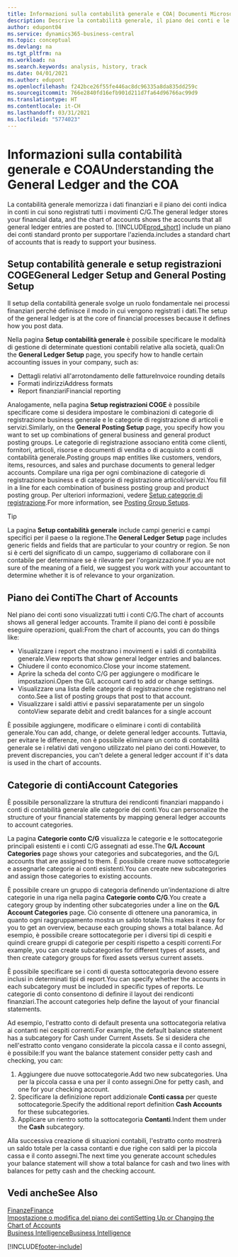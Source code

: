 ```yaml
---
title: Informazioni sulla contabilità generale e COA| Documenti Microsoft
description: Descrive la contabilità generale, il piano dei conti e le categorie dei conti.
author: edupont04
ms.service: dynamics365-business-central
ms.topic: conceptual
ms.devlang: na
ms.tgt_pltfrm: na
ms.workload: na
ms.search.keywords: analysis, history, track
ms.date: 04/01/2021
ms.author: edupont
ms.openlocfilehash: f242bce26f55fe446ac8dc96335a8da835dd259c
ms.sourcegitcommit: 766e2840fd16efb901d211d7fa64d96766ac99d9
ms.translationtype: HT
ms.contentlocale: it-CH
ms.lasthandoff: 03/31/2021
ms.locfileid: "5774023"
---
```

# <a name="understanding-the-general-ledger-and-the-coa"></a><span data-ttu-id="2710a-103">Informazioni sulla contabilità generale e COA</span><span class="sxs-lookup"><span data-stu-id="2710a-103">Understanding the General Ledger and the COA</span></span>

<span data-ttu-id="2710a-104">La contabilità generale memorizza i dati finanziari e il piano dei conti indica in conti in cui sono registrati tutti i movimenti C/G.</span><span class="sxs-lookup"><span data-stu-id="2710a-104">The general ledger stores your financial data, and the chart of accounts shows the accounts that all general ledger entries are posted to.</span></span> [!INCLUDE[prod_short](includes/prod_short.md)] <span data-ttu-id="2710a-105">include un piano dei conti standard pronto per supportare l'azienda.</span><span class="sxs-lookup"><span data-stu-id="2710a-105">includes a standard chart of accounts that is ready to support your business.</span></span>

## <a name="general-ledger-setup-and-general-posting-setup"></a><span data-ttu-id="2710a-106">Setup contabilità generale e setup registrazioni COGE</span><span class="sxs-lookup"><span data-stu-id="2710a-106">General Ledger Setup and General Posting Setup</span></span>

<span data-ttu-id="2710a-107">Il setup della contabilità generale svolge un ruolo fondamentale nei processi finanziari perché definisce il modo in cui vengono registrati i dati.</span><span class="sxs-lookup"><span data-stu-id="2710a-107">The setup of the general ledger is at the core of financial processes because it defines how you post data.</span></span>  

<span data-ttu-id="2710a-108">Nella pagina **Setup contabilità generale** è possibile specificare le modalità di gestione di determinate questioni contabili relative alla società, quali:</span><span class="sxs-lookup"><span data-stu-id="2710a-108">On the **General Ledger Setup** page, you specify how to handle certain accounting issues in your company, such as:</span></span>  

* <span data-ttu-id="2710a-109">Dettagli relativi all'arrotondamento delle fatture</span><span class="sxs-lookup"><span data-stu-id="2710a-109">Invoice rounding details</span></span>  
* <span data-ttu-id="2710a-110">Formati indirizzi</span><span class="sxs-lookup"><span data-stu-id="2710a-110">Address formats</span></span>  
* <span data-ttu-id="2710a-111">Report finanziari</span><span class="sxs-lookup"><span data-stu-id="2710a-111">Financial reporting</span></span>  

<span data-ttu-id="2710a-112">Analogamente, nella pagina **Setup registrazioni COGE** è possibile specificare come si desidera impostare le combinazioni di categorie di registrazione business generale e le categorie di registrazione di articoli e servizi.</span><span class="sxs-lookup"><span data-stu-id="2710a-112">Similarly, on the **General Posting Setup** page, you specify how you want to set up combinations of general business and general product posting groups.</span></span> <span data-ttu-id="2710a-113">Le categorie di registrazione associano entità come clienti, fornitori, articoli, risorse e documenti di vendita o di acquisto a conti di contabilità generale.</span><span class="sxs-lookup"><span data-stu-id="2710a-113">Posting groups map entities like customers, vendors, items, resources, and sales and purchase documents to general ledger accounts.</span></span> <span data-ttu-id="2710a-114">Compilare una riga per ogni combinazione di categorie di registrazione business e di categorie di registrazione articoli/servizi.</span><span class="sxs-lookup"><span data-stu-id="2710a-114">You fill in a line for each combination of business posting group and product posting group.</span></span> <span data-ttu-id="2710a-115">Per ulteriori informazioni, vedere [Setup categorie di registrazione](finance-posting-groups.md).</span><span class="sxs-lookup"><span data-stu-id="2710a-115">For more information, see [Posting Group Setups](finance-posting-groups.md).</span></span>  

> [!TIP]
> <span data-ttu-id="2710a-116">La pagina **Setup contabilità generale** include campi generici e campi specifici per il paese o la regione.</span><span class="sxs-lookup"><span data-stu-id="2710a-116">The **General Ledger Setup** page includes generic fields and fields that are particular to your country or region.</span></span> <span data-ttu-id="2710a-117">Se non si è certi del significato di un campo, suggeriamo di collaborare con il contabile per determinare se è rilevante per l'organizzazione.</span><span class="sxs-lookup"><span data-stu-id="2710a-117">If you are not sure of the meaning of a field, we suggest you work with your accountant to determine whether it is of relevance to your organization.</span></span>  

## <a name="the-chart-of-accounts"></a><span data-ttu-id="2710a-118">Piano dei Conti</span><span class="sxs-lookup"><span data-stu-id="2710a-118">The Chart of Accounts</span></span>

<span data-ttu-id="2710a-119">Nel piano dei conti sono visualizzati tutti i conti C/G.</span><span class="sxs-lookup"><span data-stu-id="2710a-119">The chart of accounts shows all general ledger accounts.</span></span> <span data-ttu-id="2710a-120">Tramite il piano dei conti è possibile eseguire operazioni, quali:</span><span class="sxs-lookup"><span data-stu-id="2710a-120">From the chart of accounts, you can do things like:</span></span>  

* <span data-ttu-id="2710a-121">Visualizzare i report che mostrano i movimenti e i saldi di contabilità generale.</span><span class="sxs-lookup"><span data-stu-id="2710a-121">View reports that show general ledger entries and balances.</span></span>  
* <span data-ttu-id="2710a-122">Chiudere il conto economico.</span><span class="sxs-lookup"><span data-stu-id="2710a-122">Close your income statement.</span></span>  
* <span data-ttu-id="2710a-123">Aprire la scheda del conto C/G per aggiungere o modificare le impostazioni.</span><span class="sxs-lookup"><span data-stu-id="2710a-123">Open the G/L account card to add or change settings.</span></span>  
* <span data-ttu-id="2710a-124">Visualizzare una lista delle categorie di registrazione che registrano nel conto.</span><span class="sxs-lookup"><span data-stu-id="2710a-124">See a list of posting groups that post to that account.</span></span>
* <span data-ttu-id="2710a-125">Visualizzare i saldi attivi e passivi separatamente per un singolo conto</span><span class="sxs-lookup"><span data-stu-id="2710a-125">View separate debit and credit balances for a single account</span></span>  

<span data-ttu-id="2710a-126">È possibile aggiungere, modificare o eliminare i conti di contabilità generale.</span><span class="sxs-lookup"><span data-stu-id="2710a-126">You can add, change, or delete general ledger accounts.</span></span> <span data-ttu-id="2710a-127">Tuttavia, per evitare le differenze, non è possibile eliminare un conto di contabilità generale se i relativi dati vengono utilizzato nel piano dei conti.</span><span class="sxs-lookup"><span data-stu-id="2710a-127">However, to prevent discrepancies, you can't delete a general ledger account if it's data is used in the chart of accounts.</span></span>  

## <a name="account-categories"></a><span data-ttu-id="2710a-128">Categorie di conti</span><span class="sxs-lookup"><span data-stu-id="2710a-128">Account Categories</span></span>

<span data-ttu-id="2710a-129">È possibile personalizzare la struttura dei rendiconti finanziari mappando i conti di contabilità generale alle categorie dei conti.</span><span class="sxs-lookup"><span data-stu-id="2710a-129">You can personalize the structure of your financial statements by mapping general ledger accounts to account categories.</span></span>  

<span data-ttu-id="2710a-130">La pagina **Categorie conto C/G** visualizza le categorie e le sottocategorie principali esistenti e i conti C/G assegnati ad esse.</span><span class="sxs-lookup"><span data-stu-id="2710a-130">The **G/L Account Categories** page shows your categories and subcategories, and the G/L accounts that are assigned to them.</span></span> <span data-ttu-id="2710a-131">È possibile creare nuove sottocategorie e assegnarle categorie ai conti esistenti.</span><span class="sxs-lookup"><span data-stu-id="2710a-131">You can create new subcategories and assign those categories to existing accounts.</span></span>  

<span data-ttu-id="2710a-132">È possibile creare un gruppo di categoria definendo un'indentazione di altre categorie in una riga nella pagina **Categorie conto C/G**.</span><span class="sxs-lookup"><span data-stu-id="2710a-132">You create a category group by indenting other subcategories under a line on the **G/L Account Categories** page.</span></span> <span data-ttu-id="2710a-133">Ciò consente di ottenere una panoramica, in quanto ogni raggruppamento mostra un saldo totale.</span><span class="sxs-lookup"><span data-stu-id="2710a-133">This makes it easy for you to get an overview, because each grouping shows a total balance.</span></span> <span data-ttu-id="2710a-134">Ad esempio, è possibile creare sottocategorie per i diversi tipi di cespiti e quindi creare gruppi di categorie per cespiti rispetto a cespiti correnti.</span><span class="sxs-lookup"><span data-stu-id="2710a-134">For example, you can create subcategories for different types of assets, and then create category groups for fixed assets versus current assets.</span></span>  

<span data-ttu-id="2710a-135">È possibile specificare se i conti di questa sottocategoria devono essere inclusi in determinati tipi di report.</span><span class="sxs-lookup"><span data-stu-id="2710a-135">You can specify whether the accounts in each subcategory must be included in specific types of reports.</span></span> <span data-ttu-id="2710a-136">Le categorie di conto consentono di definire il layout dei rendiconti finanziari.</span><span class="sxs-lookup"><span data-stu-id="2710a-136">The account categories help define the layout of your financial statements.</span></span>  

<span data-ttu-id="2710a-137">Ad esempio, l'estratto conto di default presenta una sottocategoria relativa ai contanti nei cespiti correnti.</span><span class="sxs-lookup"><span data-stu-id="2710a-137">For example, the default balance statement has a subcategory for Cash under Current Assets.</span></span> <span data-ttu-id="2710a-138">Se si desidera che nell'estratto conto vengano considerate la piccola cassa e il conto assegni, è possibile:</span><span class="sxs-lookup"><span data-stu-id="2710a-138">If you want the balance statement consider petty cash and checking, you can:</span></span>  

1. <span data-ttu-id="2710a-139">Aggiungere due nuove sottocategorie.</span><span class="sxs-lookup"><span data-stu-id="2710a-139">Add two new subcategories.</span></span> <span data-ttu-id="2710a-140">Una per la piccola cassa e una per il conto assegni.</span><span class="sxs-lookup"><span data-stu-id="2710a-140">One for petty cash, and one for your checking account.</span></span>  
2. <span data-ttu-id="2710a-141">Specificare la definizione report addizionale **Conti cassa** per queste sottocategorie.</span><span class="sxs-lookup"><span data-stu-id="2710a-141">Specify the additional report definition **Cash Accounts** for these subcategories.</span></span>  
3. <span data-ttu-id="2710a-142">Applicare un rientro sotto la sottocategoria **Contanti**.</span><span class="sxs-lookup"><span data-stu-id="2710a-142">Indent them under the **Cash** subcategory.</span></span>  

<span data-ttu-id="2710a-143">Alla successiva creazione di situazioni contabili, l'estratto conto mostrerà un saldo totale per la cassa contanti e due righe con saldi per la piccola cassa e il conto assegni.</span><span class="sxs-lookup"><span data-stu-id="2710a-143">The next time you generate account schedules your balance statement will show a total balance for cash and two lines with balances for petty cash and the checking account.</span></span>  

## <a name="see-also"></a><span data-ttu-id="2710a-144">Vedi anche</span><span class="sxs-lookup"><span data-stu-id="2710a-144">See Also</span></span>

[<span data-ttu-id="2710a-145">Finanze</span><span class="sxs-lookup"><span data-stu-id="2710a-145">Finance</span></span>](finance.md)  
[<span data-ttu-id="2710a-146">Impostazione o modifica del piano dei conti</span><span class="sxs-lookup"><span data-stu-id="2710a-146">Setting Up or Changing the Chart of Accounts</span></span>](finance-setup-chart-accounts.md)  
[<span data-ttu-id="2710a-147">Business Intelligence</span><span class="sxs-lookup"><span data-stu-id="2710a-147">Business Intelligence</span></span>](bi.md)  


[!INCLUDE[footer-include](includes/footer-banner.md)]